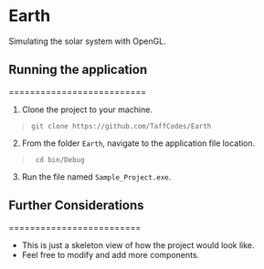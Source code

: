 # Earth
Simulating the solar system with OpenGL.

## Running the application
==========================
1. Clone the project to your machine.

 >  `git clone https://github.com/TaffCodes/Earth`

2. From the folder `Earth`, navigate to the application file location.

 >  ` cd bin/Debug`

3. Run the file named `Sample_Project.exe`.

## Further Considerations
=========================
- This is just a skeleton view of how the project would look like.
- Feel free to modify and add more components.




